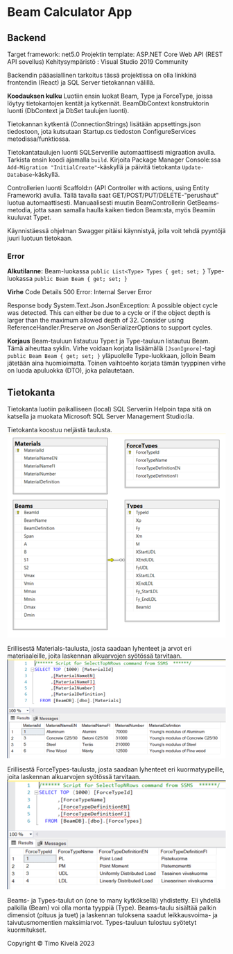# Beam Calculator App

## Backend

Target framework: net5.0
Projektin template: ASP.NET Core Web API (REST API sovellus)
Kehitysympäristö : Visual Studio 2019 Community

Backendin pääasiallinen tarkoitus tässä projektissa on olla linkkinä frontendin (React) ja SQL Server tietokannan välillä.

**Koodauksen kulku**
Luotiin ensin luokat Beam, Type ja ForceType, joissa löytyy tietokantojen kentät ja kytkennät.
BeamDbContext konstruktorin luonti (DbContext ja DbSet taulujen luonti).

Tietokannan kytkentä (ConnectionStrings) lisätään appsettings.json tiedostoon,
jota kutsutaan Startup.cs tiedoston ConfigureServices metodissa/funktiossa.

Tietokantataulujen luonti SQLServerille automaattisesti migraation avulla. Tarkista ensin koodi ajamalla `build`. Kirjoita Package Manager Console:ssa `Add-Migration "InitialCreate"`-käskyllä ja päivitä tietokanta `Update-Database`-käskyllä.

Controllerien luonti Scaffold:n (API Controller with actions, using Entity Framework) avulla.
Tällä tavalla saat GET/POST/PUT/DELETE-"perushaut" luotua automaattisesti. Manuaalisesti muutin BeamControllerin GetBeams-metodia, jotta saan samalla haulla kaiken tiedon Beam:sta, myös Beamiin kuuluvat Typet.

Käynnistäessä ohjelman Swagger pitäisi käynnistyä, jolla voit tehdä pyyntöjä juuri luotuun tietokaan.

### Error

**Alkutilanne:**
Beam-luokassa `public List<Type> Types { get; set; }`
Type-luokassa `public Beam Beam { get; set; }`

**Virhe**
Code Details
500 Error: Internal Server Error

Response body
System.Text.Json.JsonException: A possible object cycle was detected. This can either be due to a cycle or if the object depth is larger than the maximum allowed depth of 32. Consider using ReferenceHandler.Preserve on JsonSerializerOptions to support cycles.

**Korjaus**
Beam-tauluun listautuu Type:t ja Type-tauluun listautuu Beam. Tämä aiheuttaa syklin.
Virhe voidaan korjata lisäämällä `[JsonIgnore]`-tagi `public Beam Beam { get; set; }` yläpuolelle Type-luokkaan, jolloin Beam jätetään aina huomioimatta.
Toinen vaihtoehto korjata tämän tyyppinen virhe on luoda apuluokka (DTO), joka palautetaan.

## Tietokanta

Tietokanta luotiin paikalliseen (local) SQL Serveriin
Helpoin tapa sitä on katsella ja muokata Microsoft SQL Server Management Studio:lla.

Tietokanta koostuu neljästä taulusta.
![Kuva](./Images/Database_Diagrams.PNG)

Erillisestä Materials-taulusta, josta saadaan lyhenteet ja arvot eri materiaaleille, joita laskennan alkuarvojen syötössä tarvitaan.
![Kuva](./Images/Material_Table.PNG)

Erillisestä ForceTypes-taulusta, josta saadaan lyhenteet eri kuormatyypeille, joita laskennan alkuarvojen syötössä tarvitaan.
![Kuva](./Images/ForceType_Table.PNG)

Beams- ja Types-taulut on (one to many kytköksellä) yhdistetty. Eli yhdellä palkilla (Beam) voi olla monta tyyppiä (Type).
Beams-taulu sisältää palkin dimensiot (pituus ja tuet) ja laskennan tuloksena saadut leikkausvoima- ja taivutusmomentien maksimiarvot.
Types-tauluun tulostuu syötetyt kuormitukset.

Copyright © Timo Kivelä 2023

